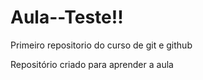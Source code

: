 # Aula--Teste!!
 Primeiro repositorio do curso de git e github

Repositório criado para aprender a aula